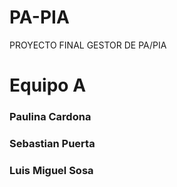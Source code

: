 # PA-PIA
PROYECTO FINAL GESTOR DE PA/PIA
# Equipo A
### Paulina Cardona 
### Sebastian Puerta
### Luis Miguel Sosa
